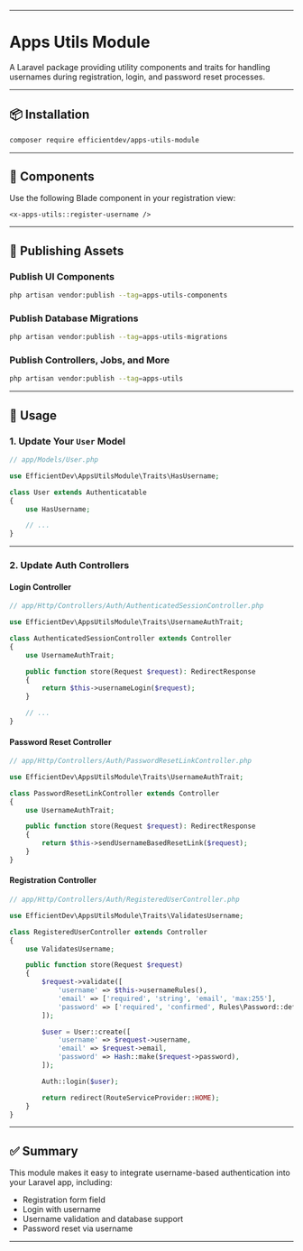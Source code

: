 
---

# Apps Utils Module

A Laravel package providing utility components and traits for handling usernames during registration, login, and password reset processes.

---

## 📦 Installation

```bash
composer require efficientdev/apps-utils-module
```

---

## 🧩 Components

Use the following Blade component in your registration view:

```blade
<x-apps-utils::register-username />
```

---

## 🚀 Publishing Assets

### Publish UI Components

```bash
php artisan vendor:publish --tag=apps-utils-components
```

### Publish Database Migrations

```bash
php artisan vendor:publish --tag=apps-utils-migrations
```

### Publish Controllers, Jobs, and More

```bash
php artisan vendor:publish --tag=apps-utils
```

---

## 🧠 Usage

### 1. Update Your `User` Model

```php
// app/Models/User.php

use EfficientDev\AppsUtilsModule\Traits\HasUsername;

class User extends Authenticatable
{
    use HasUsername;

    // ...
}
```

---

### 2. Update Auth Controllers

#### Login Controller

```php
// app/Http/Controllers/Auth/AuthenticatedSessionController.php

use EfficientDev\AppsUtilsModule\Traits\UsernameAuthTrait;

class AuthenticatedSessionController extends Controller
{
    use UsernameAuthTrait;

    public function store(Request $request): RedirectResponse
    {
        return $this->usernameLogin($request);
    }

    // ...
}
```

#### Password Reset Controller

```php
// app/Http/Controllers/Auth/PasswordResetLinkController.php

use EfficientDev\AppsUtilsModule\Traits\UsernameAuthTrait;

class PasswordResetLinkController extends Controller
{
    use UsernameAuthTrait;

    public function store(Request $request): RedirectResponse
    {
        return $this->sendUsernameBasedResetLink($request);
    }
}
```

#### Registration Controller

```php
// app/Http/Controllers/Auth/RegisteredUserController.php

use EfficientDev\AppsUtilsModule\Traits\ValidatesUsername;

class RegisteredUserController extends Controller
{
    use ValidatesUsername;

    public function store(Request $request)
    {
        $request->validate([
            'username' => $this->usernameRules(),
            'email' => ['required', 'string', 'email', 'max:255'],
            'password' => ['required', 'confirmed', Rules\Password::defaults()],
        ]);

        $user = User::create([
            'username' => $request->username,
            'email' => $request->email,
            'password' => Hash::make($request->password),
        ]);

        Auth::login($user);

        return redirect(RouteServiceProvider::HOME);
    }
}
```

---

## ✅ Summary

This module makes it easy to integrate username-based authentication into your Laravel app, including:

* Registration form field
* Login with username
* Username validation and database support
* Password reset via username

---
